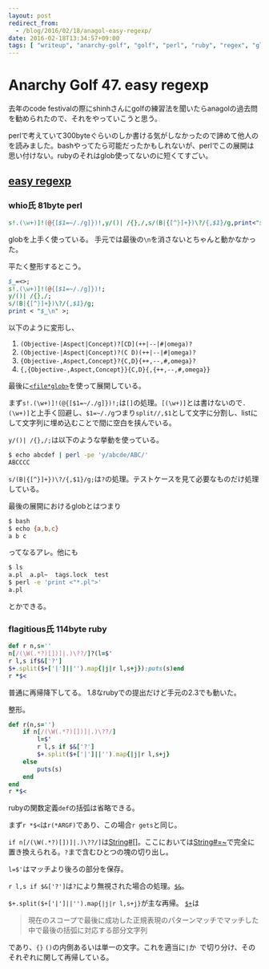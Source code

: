 ```yaml
---
layout: post
redirect_from:
  - /blog/2016/02/18/anagol-easy-regexp/
date: 2016-02-18T13:34:57+09:00
tags: [ "writeup", "anarchy-golf", "golf", "perl", "ruby", "regex", "glob", "parsing" ]
---
```


# Anarchy Golf 47. easy regexp

去年のcode festivalの際にshinhさんにgolfの練習法を聞いたらanagolの過去問を勧められたので、それをやっていこうと思う。

perlで考えていて300byteぐらいのしか書ける気がしなかったので諦めて他人のを読みました。bashやってたら可能だったかもしれないが、perlでこの展開は思い付けない。rubyのそれはglob使ってないのに短くてすごい。

## [easy regexp](http://golf.shinh.org/p.rb?easy+regexp)

### whio氏 81byte perl

``` perl
s!.(\w+)]!(@{[$1=~/./g]})!,y/()| /{},/,s/(B|{[^}]+})\?/{,$1}/g,print<"$_\n">for<>
```

globを上手く使っている。
手元では最後の`\n`を消さないとちゃんと動かなかった。

平たく整形するとこう。

``` perl
$_=<>;
s!.(\w+)]!(@{[$1=~/./g]})!;
y/()| /{},/;
s/(B|{[^}]+})\?/{,$1}/g;
print < "$_\n" >;
```

以下のように変形し、

1.  `(Objective-|Aspect|Concept)?[CD](++|--|#|omega)?`
2.  `(Objective-|Aspect|Concept)?(C D)(++|--|#|omega)?`
3.  `{Objective-,Aspect,Concept}?{C,D}{++,--,#,omega}?`
4.  `{,{Objective-,Aspect,Concept}}{C,D}{,{++,--,#,omega}}`

最後に[`<file*glob>`](http://perldoc.perl.org/perlop.html#Gory-details-of-parsing-quoted-constructs)を使って展開している。


まず`s!.(\w+)]!(@{[$1=~/./g]})!;`は`[]`の処理。`[(\w+)]`とは書けないので`.(\w+)]`と上手く回避し、`$1=~/./g`つまり`split//,$1`として文字に分割し、listにして文字列に埋め込むことで間に空白を挟んでいる。

`y/()| /{},/;`は以下のような挙動を使っている。

``` sh
$ echo abcdef | perl -pe 'y/abcde/ABC/'
ABCCCC
```

`s/(B|{[^}]+})\?/{,$1}/g;`は`?`の処理。テストケースを見て必要なものだけ処理している。

最後の展開におけるglobとはつまり

``` sh
$ bash
$ echo {a,b,c}
a b c
```

ってなるアレ。他にも

``` sh
$ ls
a.pl  a.pl~  tags.lock  test
$ perl -e 'print <"*.pl">'
a.pl
```

とかできる。

### flagitious氏 114byte ruby

``` ruby
def r n,s=''
n[/(\W(.*?)[])]|.)\??/]?(l=$'
r l,s if$&['?']
$+.split($+['|']||'').map{|j|r l,s+j}):puts(s)end
r *$<
```

普通に再帰降下してる。
1.8なrubyでの提出だけど手元の2.3でも動いた。

整形。

``` ruby
def r(n,s='')
    if n[/(\W(.*?)[])]|.)\??/]
        l=$'
        r l,s if $&['?']
        $+.split($+['|']||'').map{|j|r l,s+j}
    else
        puts(s)
    end
end
r *$<
```

rubyの関数定義`def`の括弧は省略できる。

まず`r *$<`は`r(*ARGF)`であり、この場合`r gets`と同じ。

`if n[/(\W(.*?)[])]|.)\??/]`は[String#\[\]](http://docs.ruby-lang.org/ja/2.0.0/method/String/i/=5b=5d.html)。ここにおいては[String#=~](http://docs.ruby-lang.org/ja/2.0.0/method/String/i/=3d=7e.html)で完全に置き換えられる。`?`まで含むひとつの塊の切り出し。

`l=$'`はマッチより後ろの部分を保存。

`r l,s if $&['?']`は`?`により無視された場合の処理。[`$&`](http://docs.ruby-lang.org/ja/2.0.0/method/Kernel/v/=26.html)。

`$+.split($+['|']||'').map{|j|r l,s+j}`が主な再帰。
[`$+`](http://docs.ruby-lang.org/ja/2.0.0/method/Kernel/v/=2b.html)は

>   現在のスコープで最後に成功した正規表現のパターンマッチでマッチした中で最後の括弧に対応する部分文字列

であり、`{}` `()`の内側あるいは単一の文字。これを適当に`|`か` `で切り分け、そのそれぞれに関して再帰している。
